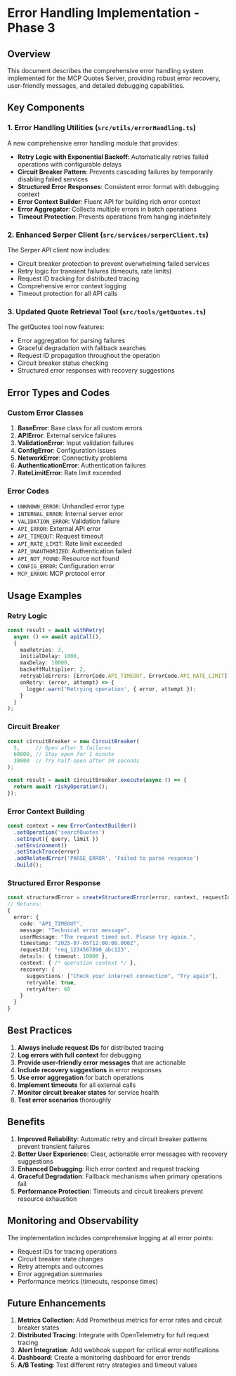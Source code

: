 # Error Handling Implementation - Phase 3

## Overview

This document describes the comprehensive error handling system implemented for the MCP Quotes Server, providing robust error recovery, user-friendly messages, and detailed debugging capabilities.

## Key Components

### 1. Error Handling Utilities (`src/utils/errorHandling.ts`)

A new comprehensive error handling module that provides:

- **Retry Logic with Exponential Backoff**: Automatically retries failed operations with configurable delays
- **Circuit Breaker Pattern**: Prevents cascading failures by temporarily disabling failed services
- **Structured Error Responses**: Consistent error format with debugging context
- **Error Context Builder**: Fluent API for building rich error context
- **Error Aggregator**: Collects multiple errors in batch operations
- **Timeout Protection**: Prevents operations from hanging indefinitely

### 2. Enhanced Serper Client (`src/services/serperClient.ts`)

The Serper API client now includes:

- Circuit breaker protection to prevent overwhelming failed services
- Retry logic for transient failures (timeouts, rate limits)
- Request ID tracking for distributed tracing
- Comprehensive error context logging
- Timeout protection for all API calls

### 3. Updated Quote Retrieval Tool (`src/tools/getQuotes.ts`)

The getQuotes tool now features:

- Error aggregation for parsing failures
- Graceful degradation with fallback searches
- Request ID propagation throughout the operation
- Circuit breaker status checking
- Structured error responses with recovery suggestions

## Error Types and Codes

### Custom Error Classes

1. **BaseError**: Base class for all custom errors
2. **APIError**: External service failures
3. **ValidationError**: Input validation failures
4. **ConfigError**: Configuration issues
5. **NetworkError**: Connectivity problems
6. **AuthenticationError**: Authentication failures
7. **RateLimitError**: Rate limit exceeded

### Error Codes

- `UNKNOWN_ERROR`: Unhandled error type
- `INTERNAL_ERROR`: Internal server error
- `VALIDATION_ERROR`: Validation failure
- `API_ERROR`: External API error
- `API_TIMEOUT`: Request timeout
- `API_RATE_LIMIT`: Rate limit exceeded
- `API_UNAUTHORIZED`: Authentication failed
- `API_NOT_FOUND`: Resource not found
- `CONFIG_ERROR`: Configuration error
- `MCP_ERROR`: MCP protocol error

## Usage Examples

### Retry Logic

```typescript
const result = await withRetry(
  async () => await apiCall(),
  {
    maxRetries: 3,
    initialDelay: 1000,
    maxDelay: 10000,
    backoffMultiplier: 2,
    retryableErrors: [ErrorCode.API_TIMEOUT, ErrorCode.API_RATE_LIMIT],
    onRetry: (error, attempt) => {
      logger.warn('Retrying operation', { error, attempt });
    }
  }
);
```

### Circuit Breaker

```typescript
const circuitBreaker = new CircuitBreaker(
  5,     // Open after 5 failures
  60000, // Stay open for 1 minute
  30000  // Try half-open after 30 seconds
);

const result = await circuitBreaker.execute(async () => {
  return await riskyOperation();
});
```

### Error Context Building

```typescript
const context = new ErrorContextBuilder()
  .setOperation('searchQuotes')
  .setInput({ query, limit })
  .setEnvironment()
  .setStackTrace(error)
  .addRelatedError('PARSE_ERROR', 'Failed to parse response')
  .build();
```

### Structured Error Response

```typescript
const structuredError = createStructuredError(error, context, requestId);
// Returns:
{
  error: {
    code: "API_TIMEOUT",
    message: "Technical error message",
    userMessage: "The request timed out. Please try again.",
    timestamp: "2025-07-05T12:00:00.000Z",
    requestId: "req_1234567890_abc123",
    details: { timeout: 10000 },
    context: { /* operation context */ },
    recovery: {
      suggestions: ["Check your internet connection", "Try again"],
      retryable: true,
      retryAfter: 60
    }
  }
}
```

## Best Practices

1. **Always include request IDs** for distributed tracing
2. **Log errors with full context** for debugging
3. **Provide user-friendly error messages** that are actionable
4. **Include recovery suggestions** in error responses
5. **Use error aggregation** for batch operations
6. **Implement timeouts** for all external calls
7. **Monitor circuit breaker states** for service health
8. **Test error scenarios** thoroughly

## Benefits

1. **Improved Reliability**: Automatic retry and circuit breaker patterns prevent transient failures
2. **Better User Experience**: Clear, actionable error messages with recovery suggestions
3. **Enhanced Debugging**: Rich error context and request tracking
4. **Graceful Degradation**: Fallback mechanisms when primary operations fail
5. **Performance Protection**: Timeouts and circuit breakers prevent resource exhaustion

## Monitoring and Observability

The implementation includes comprehensive logging at all error points:

- Request IDs for tracing operations
- Circuit breaker state changes
- Retry attempts and outcomes
- Error aggregation summaries
- Performance metrics (timeouts, response times)

## Future Enhancements

1. **Metrics Collection**: Add Prometheus metrics for error rates and circuit breaker states
2. **Distributed Tracing**: Integrate with OpenTelemetry for full request tracing
3. **Alert Integration**: Add webhook support for critical error notifications
4. **Dashboard**: Create a monitoring dashboard for error trends
5. **A/B Testing**: Test different retry strategies and timeout values